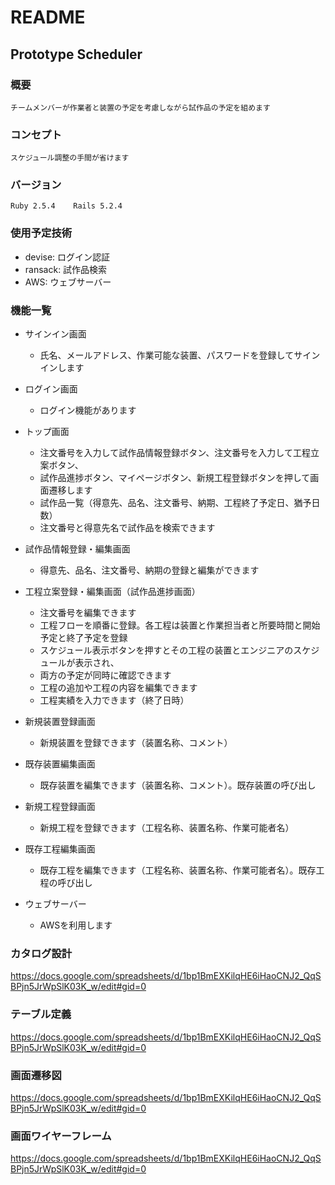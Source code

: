 # README

## Prototype Scheduler

### 概要
    チームメンバーが作業者と装置の予定を考慮しながら試作品の予定を組めます

### コンセプト
    スケジュール調整の手間が省けます

### バージョン
    Ruby 2.5.4    Rails 5.2.4

### 使用予定技術
  * devise: ログイン認証
  * ransack: 試作品検索
  * AWS: ウェブサーバー

### 機能一覧
* サインイン画面
    * 氏名、メールアドレス、作業可能な装置、パスワードを登録してサインインします

* ログイン画面
    * ログイン機能があります

* トップ画面
    * 注文番号を入力して試作品情報登録ボタン、注文番号を入力して工程立案ボタン、
    * 試作品進捗ボタン、マイページボタン、新規工程登録ボタンを押して画面遷移します
	* 試作品一覧（得意先、品名、注文番号、納期、工程終了予定日、猶予日数）
	* 注文番号と得意先名で試作品を検索できます

* 試作品情報登録・編集画面
    * 得意先、品名、注文番号、納期の登録と編集ができます

* 工程立案登録・編集画面（試作品進捗画面）
    * 注文番号を編集できます
	* 工程フローを順番に登録。各工程は装置と作業担当者と所要時間と開始予定と終了予定を登録
	* スケジュール表示ボタンを押すとその工程の装置とエンジニアのスケジュールが表示され、
    * 両方の予定が同時に確認できます
	* 工程の追加や工程の内容を編集できます
	* 工程実績を入力できます（終了日時）

* 新規装置登録画面
    * 新規装置を登録できます（装置名称、コメント）
    

* 既存装置編集画面
    * 既存装置を編集できます（装置名称、コメント）。既存装置の呼び出し

* 新規工程登録画面
    * 新規工程を登録できます（工程名称、装置名称、作業可能者名）

* 既存工程編集画面
    * 既存工程を編集できます（工程名称、装置名称、作業可能者名）。既存工程の呼び出し

* ウェブサーバー
    * AWSを利用します

### カタログ設計
https://docs.google.com/spreadsheets/d/1bp1BmEXKilqHE6iHaoCNJ2_QqSBPjn5JrWpSlK03K_w/edit#gid=0

### テーブル定義
https://docs.google.com/spreadsheets/d/1bp1BmEXKilqHE6iHaoCNJ2_QqSBPjn5JrWpSlK03K_w/edit#gid=0

### 画面遷移図
https://docs.google.com/spreadsheets/d/1bp1BmEXKilqHE6iHaoCNJ2_QqSBPjn5JrWpSlK03K_w/edit#gid=0

### 画面ワイヤーフレーム
https://docs.google.com/spreadsheets/d/1bp1BmEXKilqHE6iHaoCNJ2_QqSBPjn5JrWpSlK03K_w/edit#gid=0
